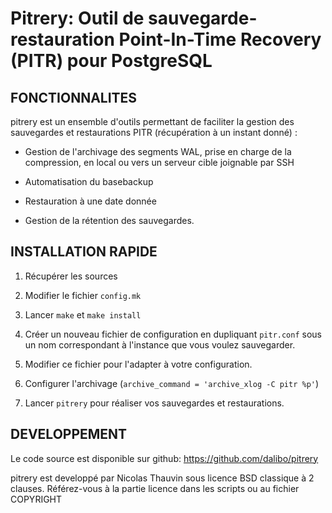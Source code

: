 Pitrery: Outil de sauvegarde-restauration Point-In-Time Recovery (PITR)  pour PostgreSQL
========================================================================================


FONCTIONNALITES
---------------

pitrery est un ensemble d'outils permettant de faciliter la gestion des 
sauvegardes et restaurations PITR (récupération à un instant donné) : 

- Gestion de l'archivage des segments WAL, prise en charge de la compression, 
  en local ou vers un serveur cible joignable par SSH 

- Automatisation du basebackup

- Restauration à une date donnée

- Gestion de la rétention des sauvegardes.


INSTALLATION RAPIDE
-------------------

1. Récupérer les sources

2. Modifier le fichier `config.mk`

3. Lancer `make` et `make install`

4. Créer un nouveau fichier de configuration en dupliquant `pitr.conf`
   sous un nom correspondant à l'instance que vous voulez sauvegarder.

5. Modifier ce fichier pour l'adapter à votre configuration.

6. Configurer l'archivage (`archive_command = 'archive_xlog -C pitr %p'`)

7. Lancer `pitrery` pour réaliser vos sauvegardes et restaurations.


DEVELOPPEMENT
-------------

Le code source est disponible sur github: https://github.com/dalibo/pitrery

pitrery est developpé par Nicolas Thauvin sous licence BSD classique à 2 
clauses. Référez-vous à la partie licence dans les scripts ou au fichier 
COPYRIGHT

